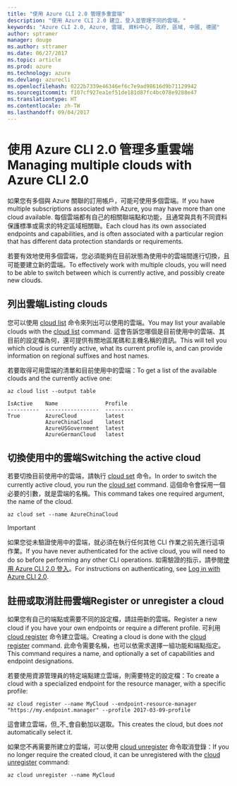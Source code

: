```yaml
---
title: "使用 Azure CLI 2.0 管理多重雲端"
description: "使用 Azure CLI 2.0 建立、登入並管理不同的雲端。"
keywords: "Azure CLI 2.0, Azure, 雲端, 資料中心, 政府, 區域, 中國, 德國"
author: sptramer
manager: douge
ms.author: sttramer
ms.date: 06/27/2017
ms.topic: article
ms.prod: azure
ms.technology: azure
ms.devlang: azurecli
ms.openlocfilehash: 0222b7339e46346ef6c7e9ad98616d9b71129942
ms.sourcegitcommit: f107cf927ea1ef51de181d87fc4bc078e9288e47
ms.translationtype: HT
ms.contentlocale: zh-TW
ms.lasthandoff: 09/04/2017
---
```

# <a name="managing-multiple-clouds-with-azure-cli-20"></a><span data-ttu-id="5c83a-104">使用 Azure CLI 2.0 管理多重雲端</span><span class="sxs-lookup"><span data-stu-id="5c83a-104">Managing multiple clouds with Azure CLI 2.0</span></span>

<span data-ttu-id="5c83a-105">如果您有多個與 Azure 關聯的訂用帳戶，可能可使用多個雲端。</span><span class="sxs-lookup"><span data-stu-id="5c83a-105">If you have multiple subscriptions associated with Azure, you may have more than one cloud available.</span></span> <span data-ttu-id="5c83a-106">每個雲端都有自己的相關聯端點和功能，且通常與具有不同資料保護標準或需求的特定區域相關聯。</span><span class="sxs-lookup"><span data-stu-id="5c83a-106">Each cloud has its own associated endpoints and capabilities, and is often associated with a particular region that has different data protection standards or requirements.</span></span>

<span data-ttu-id="5c83a-107">若要有效地使用多個雲端，您必須能夠在目前狀態為使用中的雲端間進行切換，且可能要建立新的雲端。</span><span class="sxs-lookup"><span data-stu-id="5c83a-107">To effectively work with multiple clouds, you will need to be able to switch between which is currently active, and possibly create new clouds.</span></span>

## <a name="listing-clouds"></a><span data-ttu-id="5c83a-108">列出雲端</span><span class="sxs-lookup"><span data-stu-id="5c83a-108">Listing clouds</span></span>

<span data-ttu-id="5c83a-109">您可以使用 [cloud list](/cli/azure/cloud#list) 命令來列出可以使用的雲端。</span><span class="sxs-lookup"><span data-stu-id="5c83a-109">You may list your available clouds with the [cloud list](/cli/azure/cloud#list) command.</span></span> <span data-ttu-id="5c83a-110">這會告訴您哪個是目前使用中的雲端、其目前的設定檔為何，還可提供有關地區尾碼和主機名稱的資訊。</span><span class="sxs-lookup"><span data-stu-id="5c83a-110">This will tell you which cloud is currently active, what its current profile is, and can provide information on regional suffixes and host names.</span></span>

<span data-ttu-id="5c83a-111">若要取得可用雲端的清單和目前使用中的雲端：</span><span class="sxs-lookup"><span data-stu-id="5c83a-111">To get a list of the available clouds and the currently active one:</span></span>

```azurecli
az cloud list --output table
```

```output
IsActive    Name               Profile
----------  -----------------  ---------
True        AzureCloud         latest
            AzureChinaCloud    latest
            AzureUSGovernment  latest
            AzureGermanCloud   latest
```

## <a name="switching-the-active-cloud"></a><span data-ttu-id="5c83a-112">切換使用中的雲端</span><span class="sxs-lookup"><span data-stu-id="5c83a-112">Switching the active cloud</span></span>

<span data-ttu-id="5c83a-113">若要切換目前使用中的雲端，請執行 [cloud set](/cli/azure/cloud#set) 命令。</span><span class="sxs-lookup"><span data-stu-id="5c83a-113">In order to switch the currently active cloud, you run the [cloud set](/cli/azure/cloud#set) command.</span></span> <span data-ttu-id="5c83a-114">這個命令會採用一個必要的引數，就是雲端的名稱。</span><span class="sxs-lookup"><span data-stu-id="5c83a-114">This command takes one required argument, the name of the cloud.</span></span>

```azurecli
az cloud set --name AzureChinaCloud
```

> [!IMPORTANT]
> <span data-ttu-id="5c83a-115">如果您從未驗證使用中的雲端，就必須在執行任何其他 CLI 作業之前先進行這項作業。</span><span class="sxs-lookup"><span data-stu-id="5c83a-115">If you have never authenticated for the active cloud, you will need to do so before performing any other CLI operations.</span></span> <span data-ttu-id="5c83a-116">如需驗證的指示，請參閱[使用 Azure CLI 2.0 登入](/cli/azure/authenticate-azure-cli)。</span><span class="sxs-lookup"><span data-stu-id="5c83a-116">For instructions on authenticating, see [Log in with Azure CLI 2.0](/cli/azure/authenticate-azure-cli).</span></span>

## <a name="register-or-unregister-a-cloud"></a><span data-ttu-id="5c83a-117">註冊或取消註冊雲端</span><span class="sxs-lookup"><span data-stu-id="5c83a-117">Register or unregister a cloud</span></span>

<span data-ttu-id="5c83a-118">如果您有自己的端點或需要不同的設定檔，請註冊新的雲端。</span><span class="sxs-lookup"><span data-stu-id="5c83a-118">Register a new cloud if you have your own endpoints or require a different profile.</span></span> <span data-ttu-id="5c83a-119">可利用 [cloud register](/cli/azure/cloud#register) 命令建立雲端。</span><span class="sxs-lookup"><span data-stu-id="5c83a-119">Creating a cloud is done with the [cloud register](/cli/azure/cloud#register) command.</span></span> <span data-ttu-id="5c83a-120">此命令需要名稱，也可以依需求選擇一組功能和端點指定。</span><span class="sxs-lookup"><span data-stu-id="5c83a-120">This command requires a name, and optionally a set of capabilities and endpoint designations.</span></span>

<span data-ttu-id="5c83a-121">若要使用資源管理員的特定端點建立雲端，則需要特定的設定檔：</span><span class="sxs-lookup"><span data-stu-id="5c83a-121">To create a cloud with a specialized endpoint for the resource manager, with a specific profile:</span></span>

```azurecli
az cloud register --name MyCloud --endpoint-resource-manager "https://my.endpoint.manager" --profile 2017-03-09-profile
```

<span data-ttu-id="5c83a-122">這會建立雲端，但_不_會自動加以選取。</span><span class="sxs-lookup"><span data-stu-id="5c83a-122">This creates the cloud, but does _not_ automatically select it.</span></span>

<span data-ttu-id="5c83a-123">如果您不再需要所建立的雲端，可以使用 [cloud unregister](/cli/azure/cloud#unregister) 命令取消登錄：</span><span class="sxs-lookup"><span data-stu-id="5c83a-123">If you no longer require the created cloud, it can be unregistered with the [cloud unregister](/cli/azure/cloud#unregister) command:</span></span>

```azurecli
az cloud unregister --name MyCloud
```

